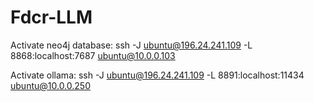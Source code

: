 # Fdcr-LLM
Activate neo4j database:
ssh -J ubuntu@196.24.241.109 -L 8868:localhost:7687 ubuntu@10.0.0.103

Activate ollama:
ssh -J ubuntu@196.24.241.109 -L 8891:localhost:11434 ubuntu@10.0.0.250
